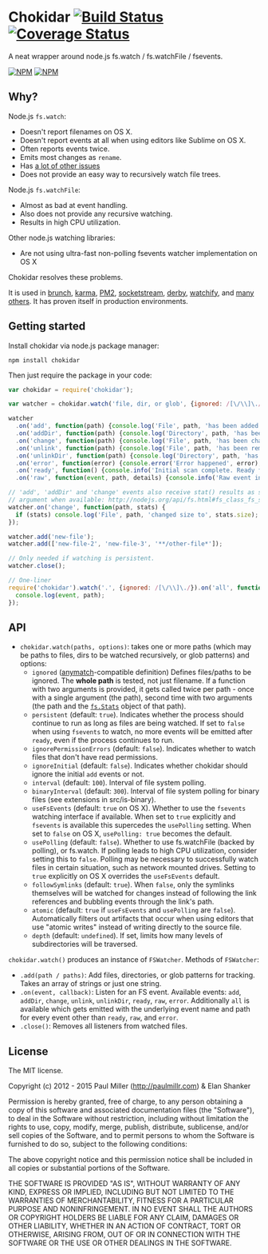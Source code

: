 # Chokidar [![Build Status](https://travis-ci.org/paulmillr/chokidar.svg?branch=master)](https://travis-ci.org/paulmillr/chokidar) [![Coverage Status](https://coveralls.io/repos/paulmillr/chokidar/badge.svg)](https://coveralls.io/r/paulmillr/chokidar)
A neat wrapper around node.js fs.watch / fs.watchFile / fsevents.

[![NPM](https://nodei.co/npm-dl/chokidar.png)](https://nodei.co/npm/chokidar/)
[![NPM](https://nodei.co/npm/chokidar.png?downloads=true&downloadRank=true&stars=true)](https://nodei.co/npm/chokidar/)

## Why?
Node.js `fs.watch`:

* Doesn't report filenames on OS X.
* Doesn't report events at all when using editors like Sublime on OS X.
* Often reports events twice.
* Emits most changes as `rename`.
* Has [a lot of other issues](https://github.com/joyent/node/search?q=fs.watch&type=Issues)
* Does not provide an easy way to recursively watch file trees.

Node.js `fs.watchFile`:

* Almost as bad at event handling.
* Also does not provide any recursive watching.
* Results in high CPU utilization.

Other node.js watching libraries:

* Are not using ultra-fast non-polling fsevents watcher implementation on OS X

Chokidar resolves these problems.

It is used in
[brunch](http://brunch.io),
[karma](http://karma-runner.github.io),
[PM2](https://github.com/Unitech/PM2),
[socketstream](http://www.socketstream.org), 
[derby](http://derbyjs.com/),
[watchify](https://github.com/substack/watchify),
and [many others](https://www.npmjs.org/browse/depended/chokidar/).
It has proven itself in production environments.

## Getting started
Install chokidar via node.js package manager:

    npm install chokidar

Then just require the package in your code:

```javascript
var chokidar = require('chokidar');

var watcher = chokidar.watch('file, dir, or glob', {ignored: /[\/\\]\./, persistent: true});

watcher
  .on('add', function(path) {console.log('File', path, 'has been added');})
  .on('addDir', function(path) {console.log('Directory', path, 'has been added');})
  .on('change', function(path) {console.log('File', path, 'has been changed');})
  .on('unlink', function(path) {console.log('File', path, 'has been removed');})
  .on('unlinkDir', function(path) {console.log('Directory', path, 'has been removed');})
  .on('error', function(error) {console.error('Error happened', error);})
  .on('ready', function() {console.info('Initial scan complete. Ready for changes.')})
  .on('raw', function(event, path, details) {console.info('Raw event info:', event, path, details)})

// 'add', 'addDir' and 'change' events also receive stat() results as second
// argument when available: http://nodejs.org/api/fs.html#fs_class_fs_stats
watcher.on('change', function(path, stats) {
  if (stats) console.log('File', path, 'changed size to', stats.size);
});

watcher.add('new-file');
watcher.add(['new-file-2', 'new-file-3', '**/other-file*']);

// Only needed if watching is persistent.
watcher.close();

// One-liner
require('chokidar').watch('.', {ignored: /[\/\\]\./}).on('all', function(event, path) {
  console.log(event, path);
});

```

## API
* `chokidar.watch(paths, options)`: takes one or more paths (which may be paths to files,
  dirs to be watched recursively, or glob patterns) and options:
    * `ignored` ([anymatch](https://github.com/es128/anymatch)-compatible definition)
    Defines files/paths to be ignored. The **whole path** is tested, not just
    filename. If a function with two arguments is provided, it gets called
    twice per path - once with a single argument (the path), second time with
    two arguments (the path and the [`fs.Stats`](http://nodejs.org/api/fs.html#fs_class_fs_stats)
    object of that path).
    * `persistent` (default: `true`). Indicates whether the process
    should continue to run as long as files are being watched. If set to
    `false` when using `fsevents` to watch, no more events will be emitted
    after `ready`, even if the process continues to run.
    * `ignorePermissionErrors` (default: `false`). Indicates
    whether to watch files that don't have read permissions.
    * `ignoreInitial` (default: `false`). Indicates whether chokidar
    should ignore the initial `add` events or not.
    * `interval` (default: `100`). Interval of file system polling.
    * `binaryInterval` (default: `300`). Interval of file system
    polling for binary files (see extensions in src/is-binary).
    * `useFsEvents` (default: `true` on OS X). Whether to use the
    `fsevents` watching interface if available. When set to `true` explicitly 
    and `fsevents` is available this supercedes the `usePolling` setting. When
    set to `false` on OS X, `usePolling: true` becomes the default.
    * `usePolling` (default: `false`).
    Whether to use fs.watchFile (backed by polling), or fs.watch. If polling
    leads to high CPU utilization, consider setting this to `false`. Polling
    may be necessary to successfully watch files in certain situation, such as
    network mounted drives. Setting to `true` explicitly on OS X overrides the
    `useFsEvents` default.
    * `followSymlinks` (default: `true`). When `false`, only the
    symlinks themselves will be watched for changes instead of following
    the link references and bubbling events through the link's path.
    * `atomic` (default: `true` if `useFsEvents` and `usePolling` are `false`).
    Automatically filters out artifacts that occur when using editors that use
    "atomic writes" instead of writing directly to the source file.
    * `depth` (default: `undefined`). If set, limits how many levels of
    subdirectories will be traversed.

`chokidar.watch()` produces an instance of `FSWatcher`. Methods of `FSWatcher`:

* `.add(path / paths)`: Add files, directories, or glob patterns for tracking.
Takes an array of strings or just one string.
* `.on(event, callback)`: Listen for an FS event.
Available events: `add`, `addDir`, `change`, `unlink`, `unlinkDir`, `ready`, `raw`, `error`.
Additionally `all` is available which gets emitted with the underlying event name
and path for every event other than `ready`, `raw`, and `error`.
* `.close()`: Removes all listeners from watched files.

## License
The MIT license.

Copyright (c) 2012 - 2015 Paul Miller (http://paulmillr.com) & Elan Shanker

Permission is hereby granted, free of charge, to any person obtaining a copy of
this software and associated documentation files (the "Software"), to deal in
the Software without restriction, including without limitation the rights to
use, copy, modify, merge, publish, distribute, sublicense, and/or sell copies
of the Software, and to permit persons to whom the Software is furnished to do
so, subject to the following conditions:

The above copyright notice and this permission notice shall be included in all
copies or substantial portions of the Software.

THE SOFTWARE IS PROVIDED "AS IS", WITHOUT WARRANTY OF ANY KIND, EXPRESS OR
IMPLIED, INCLUDING BUT NOT LIMITED TO THE WARRANTIES OF MERCHANTABILITY,
FITNESS FOR A PARTICULAR PURPOSE AND NONINFRINGEMENT. IN NO EVENT SHALL THE
AUTHORS OR COPYRIGHT HOLDERS BE LIABLE FOR ANY CLAIM, DAMAGES OR OTHER
LIABILITY, WHETHER IN AN ACTION OF CONTRACT, TORT OR OTHERWISE, ARISING FROM,
OUT OF OR IN CONNECTION WITH THE SOFTWARE OR THE USE OR OTHER DEALINGS IN THE
SOFTWARE.
